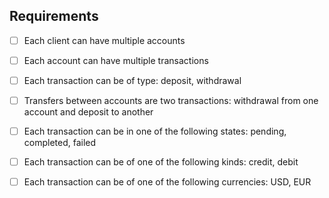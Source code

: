 ## Requirements
- [ ] Each client can have multiple accounts
- [ ] Each account can have multiple transactions
- [ ] Each transaction can be of type: deposit, withdrawal
- [ ] Transfers between accounts are two transactions: withdrawal from one account and deposit to another
- [ ] Each transaction can be in one of the following states: pending, completed, failed
- [ ] Each transaction can be of one of the following kinds: credit, debit
- [ ] Each transaction can be of one of the following currencies: USD, EUR


